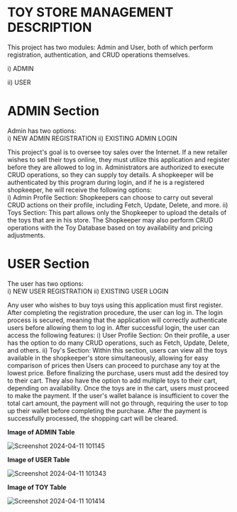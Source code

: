 TOY STORE MANAGEMENT
DESCRIPTION
===========
This project has two modules: Admin and User, both of which perform registration, authentication, and CRUD operations themselves.
			
   i) ADMIN
			
   ii) USER

ADMIN Section
=============
Admin has two options:  
 	i) NEW ADMIN REGISTRATION
 	ii) EXISTING ADMIN LOGIN  
  
This project's goal is to oversee toy sales over the Internet. If a new retailer wishes to sell their toys online, they must utilize this application and register before they are allowed to log in. Administrators are authorized to execute CRUD operations, so they can supply toy details. A shopkeeper will be authenticated by this program during login, and if he is a registered shopkeeper, he will receive the following options:	
 	i) Admin Profile Section: 
  		Shopkeepers can choose to carry out several CRUD actions on their profile, including Fetch, Update, Delete, and more.
 	ii) Toys Section: 
  		This part allows only the Shopkeeper to upload the details of the toys that are in his store. The Shopkeeper may also perform CRUD operations with the Toy Database based on toy availability and pricing adjustments.


USER Section
=============
The user has two options:  
 	i) NEW USER REGISTRATION
 	ii) EXISTING USER LOGIN
  
Any user who wishes to buy toys using this application must first register. After completing the registration procedure, the user can log in. The login process is secured, meaning that the application will correctly authenticate users before allowing them to log in. After successful login, the user can access the following features:
 	i) User Profile Section: 
  		On their profile, a user has the option to do many CRUD operations, such as Fetch, Update, Delete, and others.
 	ii) Toy's Section: 
  		Within this section, users can view all the toys available in the shopkeeper's store simultaneously, allowing for easy comparison of prices then Users can proceed to purchase any toy at the lowest price. Before finalizing the purchase, users must add the desired toy to their cart. They also have the option to add multiple toys to their cart, depending on availability. Once the toys are in the cart, users must proceed to make the payment. If the user's wallet balance is insufficient to cover the total cart amount, the payment will not go through, requiring the user to top up their wallet before completing the purchase. After the payment is successfully processed, the shopping cart will be cleared.


**Image of ADMIN Table**

![Screenshot 2024-04-11 101145](https://github.com/Manish6363/toyStoreManagement/assets/145590479/248ab009-74ab-4398-9117-7ee1311e1ed7)


**Image of USER Table**

![Screenshot 2024-04-11 101343](https://github.com/Manish6363/toyStoreManagement/assets/145590479/92e5372c-9ce6-4d28-9cc8-d03b67d1dd3e)


**Image of TOY Table**

![Screenshot 2024-04-11 101414](https://github.com/Manish6363/toyStoreManagement/assets/145590479/c088360d-c2fa-413e-9d2d-c88e7d09e8fa)
